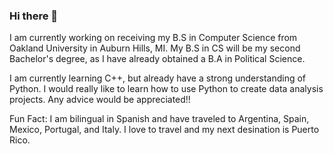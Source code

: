 ### Hi there 👋

I am currently working on receiving my B.S in Computer Science from Oakland University in Auburn Hills, MI. My B.S in CS will be my second Bachelor's degree, as I have already obtained a B.A in Political Science. 

I am currently learning C++, but already have a strong understanding of Python. I would really like to learn how to use Python to create data analysis projects. Any advice would be appreciated!!

Fun Fact: I am bilingual in Spanish and have traveled to Argentina, Spain, Mexico, Portugal, and Italy. I love to travel and my next desination is Puerto Rico. 

<!--
**AlexanderArcari/AlexanderArcari** is a ✨ _special_ ✨ repository because its `README.md` (this file) appears on your GitHub profile.

Here are some ideas to get you started:

- 🔭 I’m currently working on ...
- 🌱 I’m currently learning ...
- 👯 I’m looking to collaborate on ...
- 🤔 I’m looking for help with ...
- 💬 Ask me about ...
- 📫 How to reach me: ...
- 😄 Pronouns: ...
- ⚡ Fun fact: ...
-->

